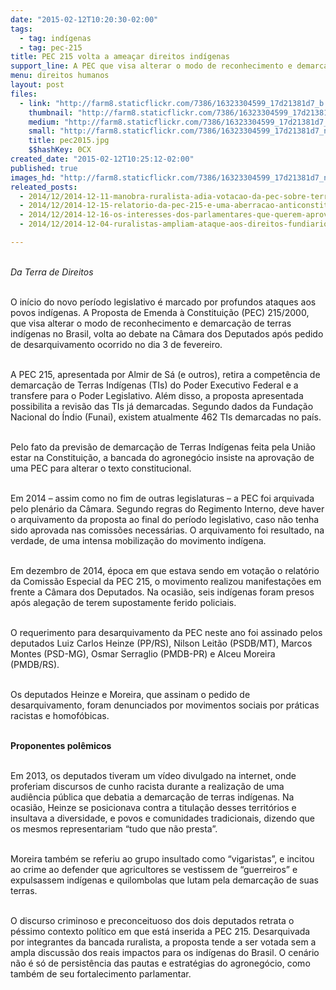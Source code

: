 ```yaml
---
date: "2015-02-12T10:20:30-02:00"
tags:
  - tag: indígenas
  - tag: pec-215
title: PEC 215 volta a ameaçar direitos indígenas
support_line: A PEC que visa alterar o modo de reconhecimento e demarcação de terras indígenas volta ao debate na Câmara após pedido de desarquivamento.
menu: direitos humanos
layout: post
files:
  - link: "http://farm8.staticflickr.com/7386/16323304599_17d21381d7_b.jpg"
    thumbnail: "http://farm8.staticflickr.com/7386/16323304599_17d21381d7_t.jpg"
    medium: "http://farm8.staticflickr.com/7386/16323304599_17d21381d7_z.jpg"
    small: "http://farm8.staticflickr.com/7386/16323304599_17d21381d7_n.jpg"
    title: pec2015.jpg
    $$hashKey: 0CX
created_date: "2015-02-12T10:25:12-02:00"
published: true
images_hd: "http://farm8.staticflickr.com/7386/16323304599_17d21381d7_n.jpg"
releated_posts:
  - 2014/12/2014-12-11-manobra-ruralista-adia-votacao-da-pec-sobre-terras-indigenas.md
  - 2014/12/2014-12-15-relatorio-da-pec-215-e-uma-aberracao-anticonstitucional-e-anti-indigena.md
  - 2014/12/2014-12-16-os-interesses-dos-parlamentares-que-querem-aprovar-a-pec-215.md
  - 2014/12/2014-12-04-ruralistas-ampliam-ataque-aos-direitos-fundiarios-dos-povos-indigenas.md

---
```

<p><br />
<em>Da Terra de Direitos</em></p>

<p><br />
O in&iacute;cio do novo per&iacute;odo legislativo &eacute; marcado por profundos ataques aos povos ind&iacute;genas. A Proposta de Emenda &agrave; Constitui&ccedil;&atilde;o (PEC) 215/2000, que visa alterar o modo de reconhecimento e demarca&ccedil;&atilde;o de terras ind&iacute;genas no Brasil, volta ao debate na C&acirc;mara dos Deputados ap&oacute;s pedido de desarquivamento ocorrido no dia 3 de fevereiro.</p>

<p><br />
A PEC 215, apresentada por Almir de S&aacute; (e outros), retira a compet&ecirc;ncia de demarca&ccedil;&atilde;o de Terras Ind&iacute;genas (TIs) do Poder Executivo Federal e a transfere para o Poder Legislativo. Al&eacute;m disso, a proposta apresentada possibilita a revis&atilde;o das TIs j&aacute; demarcadas. Segundo dados da Funda&ccedil;&atilde;o Nacional do &Iacute;ndio (Funai), existem atualmente 462 TIs demarcadas no pa&iacute;s.</p>

<p><br />
Pelo fato da previs&atilde;o de demarca&ccedil;&atilde;o de Terras Ind&iacute;genas feita pela Uni&atilde;o estar na Constitui&ccedil;&atilde;o, a bancada do agroneg&oacute;cio insiste na aprova&ccedil;&atilde;o de uma PEC para alterar o texto constitucional.</p>

<p><br />
Em 2014 &ndash; assim como no fim de outras legislaturas &ndash; a PEC foi arquivada pelo plen&aacute;rio da C&acirc;mara. Segundo regras do Regimento Interno, deve haver o arquivamento da proposta ao final do per&iacute;odo legislativo, caso n&atilde;o tenha sido aprovada nas comiss&otilde;es necess&aacute;rias. O arquivamento foi resultado, na verdade, de uma intensa mobiliza&ccedil;&atilde;o do movimento ind&iacute;gena.</p>

<p><br />
Em dezembro de 2014, &eacute;poca em que estava sendo em vota&ccedil;&atilde;o o relat&oacute;rio da Comiss&atilde;o Especial da PEC 215, o movimento realizou manifesta&ccedil;&otilde;es em frente a C&acirc;mara dos Deputados. Na ocasi&atilde;o, seis ind&iacute;genas foram presos ap&oacute;s alega&ccedil;&atilde;o de terem supostamente ferido policiais.</p>

<p><br />
O requerimento para desarquivamento da PEC neste ano foi assinado pelos deputados Luiz Carlos Heinze (PP/RS), Nilson Leit&atilde;o (PSDB/MT), Marcos Montes (PSD-MG), Osmar Serraglio (PMDB-PR) e Alceu Moreira (PMDB/RS).</p>

<p><br />
Os deputados Heinze e Moreira, que assinam o pedido de desarquivamento, foram denunciados por movimentos sociais por pr&aacute;ticas racistas e homof&oacute;bicas.</p>

<p><br />
<strong>Proponentes pol&ecirc;micos</strong></p>

<p><br />
Em 2013, os deputados tiveram um v&iacute;deo divulgado na internet, onde proferiam discursos de cunho racista durante a realiza&ccedil;&atilde;o de uma audi&ecirc;ncia p&uacute;blica que debatia a demarca&ccedil;&atilde;o de terras ind&iacute;genas. Na ocasi&atilde;o, Heinze se posicionava contra a titula&ccedil;&atilde;o desses territ&oacute;rios e insultava a diversidade, e povos e comunidades tradicionais, dizendo que os mesmos representariam &ldquo;tudo que n&atilde;o presta&rdquo;.</p>

<p><br />
Moreira tamb&eacute;m se referiu ao grupo insultado como &ldquo;vigaristas&rdquo;, e incitou ao crime ao defender que agricultores se vestissem de &ldquo;guerreiros&rdquo; e expulsassem ind&iacute;genas e quilombolas que lutam pela demarca&ccedil;&atilde;o de suas terras.</p>

<p><br />
O discurso criminoso e preconceituoso dos dois deputados retrata o p&eacute;ssimo contexto pol&iacute;tico em que est&aacute; inserida a PEC 215. Desarquivada por integrantes da bancada ruralista, a proposta tende a ser votada sem a ampla discuss&atilde;o dos reais impactos para os ind&iacute;genas do Brasil. O cen&aacute;rio n&atilde;o &eacute; s&oacute; de persist&ecirc;ncia das pautas e estrat&eacute;gias do agroneg&oacute;cio, como tamb&eacute;m de seu fortalecimento parlamentar.</p>
